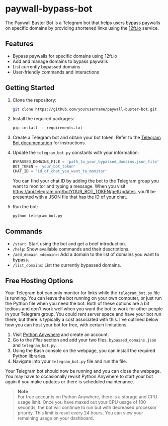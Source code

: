 # paywall-bypass-bot
The Paywall Buster Bot is a Telegram bot that helps users bypass paywalls on specific domains by providing shortened links using the [12ft.io](https://12ft.io/) service.

## Features
- Bypass paywalls for specific domains using 12ft.io
- Add and manage domains to bypass paywalls
- List currently bypassed domains
- User-friendly commands and interactions

## Getting Started
1. Clone the repository:
   ```bash
   git clone https://github.com/yourusername/paywall-buster-bot.git
   ```
3. Install the required packages:
   ```bash
   pip install -r requirements.txt
   ```
5. Create a Telegram bot and obtain your bot token. Refer to the [Telegram Bot documentation](https://core.telegram.org/bots#botfather) for instructions.
6. Update the `telegram_bot.py` constants with your information:
   
   ```python
   BYPASSED_DOMAINS_FILE = 'path_to_your_bypassed_domains.json_file'
   BOT_TOKEN = 'your_bot_token'
   CHAT_ID = 'id_of_chat_you_want_to_monitor'
   ```
   You can find your chat ID by adding the bot to the Telegram group you want to monitor and typing a message. When you visit https://api.telegram.org/botYOUR_BOT_TOKEN/getUpdates, you'll be presented with a JSON file that has the ID of your chat.
7. Run the bot:
   ```bash
   python telegram_bot.py
   ```

## Commands

- `/start`: Start using the bot and get a brief introduction.
- `/help`: Show available commands and their descriptions.
- `/add_domain <domain>`: Add a domain to the list of domains you want to bypass.
- `/list_domains`: List the currently bypassed domains.

## Free Hosting Options
Your Telegram bot can only monitor for links while the `telegram_bot.py` file is running. You can leave the bot running on your own computer, or just run the Python file when you need the bot. Both of these options are a bit tedious and don't work well when you want the bot to work for other people in your Telegram group. You could rent server space and have your bot run there, but there is typically a cost associated with this. I've outlined below how you can host your bot for free, with certain limitations. 

1. Visit [Python Anywhere](https://www.pythonanywhere.com/) and create an account.
2. Go to the _Files_ section and add your two files, `bypassed_domains.json` and `telegram_bot.py`.
3. Using the Bash console on the webpage, you can install the required Python libraries.
4. Navigate into your `telegram_bot.py` file and run the file.

Your Telegram bot should now be running and you can close the webpage. You may have to occasionally revisit Python Anywhere to start your bot again if you make updates or there is scheduled maintenance.
> **Note**  
> For free accounts on Python Anywhere, there is a storage and CPU usage limit. Once you have maxed out your CPU usage of 100 seconds, the bot will continue to run but with decreased processor priority. This limit is reset every 24 hours. You can view your remaining usage on your dashboard.
